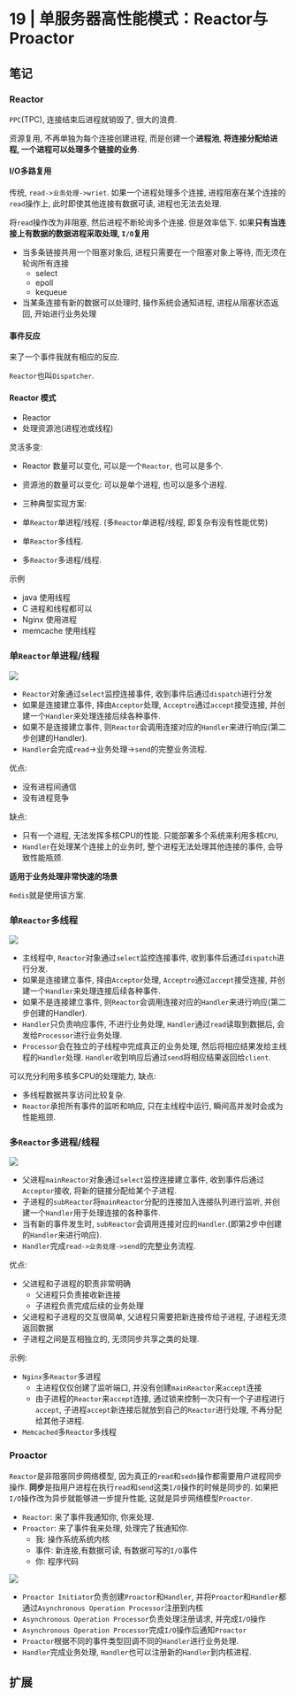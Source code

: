 # 19 | 单服务器高性能模式：Reactor与Proactor

## 笔记

### Reactor

`PPC`(TPC), 连接结束后进程就销毁了, 很大的浪费.

资源复用, 不再单独为每个连接创建进程, 而是创建一个**进程池**, **将连接分配给进程, 一个进程可以处理多个链接的业务**.

#### I/O多路复用

传统, `read->业务处理->wriet`. 如果一个进程处理多个连接, 进程阻塞在某个连接的`read`操作上, 此时即使其他连接有数据可读, 进程也无法去处理.

将`read`操作改为非阻塞, 然后进程不断轮询多个连接. 但是效率低下. 如果**只有当连接上有数据的数据进程采取处理, `I/O`复用**

* 当多条链接共用一个阻塞对象后, 进程只需要在一个阻塞对象上等待, 而无须在轮询所有连接
	* select
	* epoll
	* kequeue
* 当某条连接有新的数据可以处理时, 操作系统会通知进程, 进程从阻塞状态返回, 开始进行业务处理

#### 事件反应

来了一个事件我就有相应的反应.

`Reactor`也叫`Dispatcher`.

#### Reactor 模式

* Reactor
* 处理资源池(进程池或线程)

灵活多变:

* Reactor 数量可以变化, 可以是一个`Reactor`, 也可以是多个.
* 资源池的数量可以变化: 可以是单个进程, 也可以是多个进程.

* 三种典型实现方案:

* 单`Reactor`单进程/线程. (多`Reactor`单进程/线程, 即复杂有没有性能优势)
* 单`Reactor`多线程.
* 多`Reactor`多进程/线程.

示例

* java 使用线程
* C 进程和线程都可以
* Nginx 使用进程
* memcache 使用线程

### 单`Reactor`单进程/线程

![](./img/19_01.png)

* `Reactor`对象通过`select`监控连接事件, 收到事件后通过`dispatch`进行分发
* 如果是连接建立事件, 择由`Acceptor`处理, `Acceptro`通过`accept`接受连接, 并创建一个`Handler`来处理连接后续各种事件.
* 如果不是连接建立事件, 则`Reactor`会调用连接对应的`Handler`来进行响应(第二步创建的Handler).
* `Handler`会完成`read`->业务处理->`send`的完整业务流程.

优点:

* 没有进程间通信
* 没有进程竞争

缺点:

* 只有一个进程, 无法发挥多核CPU的性能. 只能部署多个系统来利用多核`CPU`,
* `Handler`在处理某个连接上的业务时, 整个进程无法处理其他连接的事件, 会导致性能瓶颈.

**适用于业务处理非常快速的场景**

`Redis`就是使用该方案.

### 单`Reactor`多线程

![](./img/19_02.png)

* 主线程中, `Reactor`对象通过`select`监控连接事件, 收到事件后通过`dispatch`进行分发.
* 如果是连接建立事件, 择由`Acceptor`处理, `Acceptro`通过`accept`接受连接, 并创建一个`Handler`来处理连接后续各种事件.
* 如果不是连接建立事件, 则`Reactor`会调用连接对应的`Handler`来进行响应(第二步创建的Handler).
* `Handler`只负责响应事件, 不进行业务处理, `Handler`通过`read`读取到数据后, 会发给`Processor`进行业务处理.
* `Processor`会在独立的子线程中完成真正的业务处理, 然后将相应结果发给主线程的`Handler`处理. `Handler`收到响应后通过`send`将相应结果返回给`client`.

可以充分利用多核多CPU的处理能力, 缺点:

* 多线程数据共享访问比较复杂. 
* `Reactor`承担所有事件的监听和响应, 只在主线程中运行, 瞬间高并发时会成为性能瓶颈.

### 多`Reactor`多进程/线程

![](./img/19_03.png)

* 父进程`mainReactor`对象通过`select`监控连接建立事件, 收到事件后通过`Acceptor`接收, 将新的链接分配给某个子进程.
* 子进程的`subReactor`将`mainReactor`分配的连接加入连接队列进行监听, 并创建一个`Handler`用于处理连接的各种事件.
* 当有新的事件发生时, `subReactor`会调用连接对应的`Handler`.(即第2步中创建的`Handler`来进行响应).
* `Handler`完成`read->业务处理->send`的完整业务流程.

优点:

* 父进程和子进程的职责非常明确
	* 父进程只负责接收新连接
	* 子进程负责完成后续的业务处理
* 父进程和子进程的交互很简单, 父进程只需要把新连接传给子进程, 子进程无须返回数据
* 子进程之间是互相独立的, 无须同步共享之类的处理.

示例:

* `Nginx`多`Reactor`多进程
	* 主进程仅仅创建了监听端口, 并没有创建`mainReactor`来`accept`连接
	* 由子进程的`Reactor`来`accept`连接, 通过锁来控制一次只有一个子进程进行`accept`, 子进程`accept`新连接后就放到自己的`Reactor`进行处理, 不再分配给其他子进程.
* `Memcached`多`Reactor`多线程

### Proactor

`Reactor`是非阻塞同步网络模型, 因为真正的`read`和`sedn`操作都需要用户进程同步操作.
**同步**是指用户进程在执行`read`和`send`这类`I/O`操作的时候是同步的. 如果把`I/O`操作改为异步就能够进一步提升性能, 这就是异步网络模型`Proactor`.

* `Reactor`: 来了事件我通知你, 你来处理.
* `Proactor`: 来了事件我来处理, 处理完了我通知你.
	* 我: 操作系统系统内核
	* 事件: 新连接,有数据可读, 有数据可写的`I/O`事件
	* 你: 程序代码

![](./img/19_04.png)

* `Proactor Initiator`负责创建`Proactor`和`Handler`, 并将`Proactor`和`Handler`都通过`Asynchronous Operation Processor`注册到内核
* `Asynchronous Operation Processor`负责处理注册请求, 并完成`I/O`操作
* `Asynchronous Operation Processor`完成`I/O`操作后通知`Proactor`
* `Proactor`根据不同的事件类型回调不同的`Handler`进行业务处理.
* `Handler`完成业务处理, `Handler`也可以注册新的`Handler`到内核进程.

## 扩展